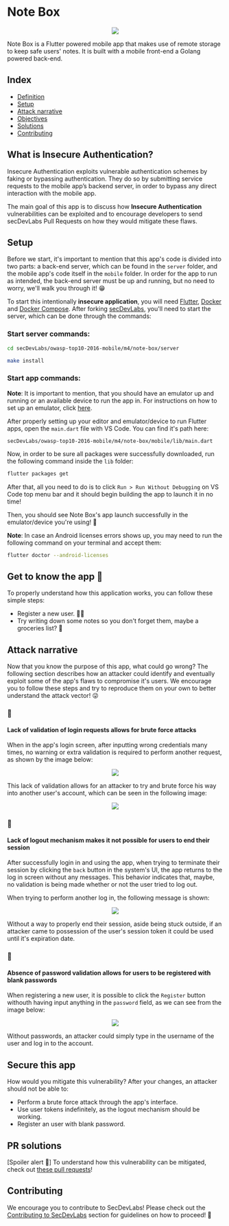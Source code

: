 # Note Box

<p align="center">
    <img src="images/note-box.png"/>
</p>

Note Box is a Flutter powered mobile app that makes use of remote storage to keep safe users' notes. It is built with a mobile front-end a Golang powered back-end.

## Index

- [Definition](#what-is-insecure-authentication)
- [Setup](#setup)
- [Attack narrative](#attack-narrative)
- [Objectives](#secure-this-app)
- [Solutions](#pr-solutions)
- [Contributing](#contributing)

## What is Insecure Authentication?

Insecure Authentication exploits vulnerable authentication schemes by faking or bypassing authentication. They do so by submitting service requests to the mobile app’s backend server, in order to bypass any direct interaction with the mobile app.

The main goal of this app is to discuss how **Insecure Authentication** vulnerabilities can be exploited and to encourage developers to send secDevLabs Pull Requests on how they would mitigate these flaws.

## Setup

Before we start, it's important to mention that this app's code is divided into two parts: a back-end server, which can be found in the `server` folder, and the mobile app's code itself in the `mobile` folder. In order for the app to run as intended, the back-end server must be up and running, but no need to worry, we'll walk you through it! 😁

To start this intentionally **insecure application**, you will need [Flutter][VS-Code-Flutter], [Docker][Docker Install] and [Docker Compose][Docker Compose Install]. After forking [secDevLabs](https://github.com/globocom/secDevLabs), you'll need to start the server, which can be done through the commands:

### Start server commands:

```sh
cd secDevLabs/owasp-top10-2016-mobile/m4/note-box/server
```

```sh
make install
```

### Start app commands:

**Note**: It is important to mention, that you should have an emulator up and running or an available device to run the app in. For instructions on how to set up an emulator, click [here][VS-Code-Flutter].

After properly setting up your editor and emulator/device to run Flutter apps, open the `main.dart` file with VS Code. You can find it's path here:

```
secDevLabs/owasp-top10-2016-mobile/m4/note-box/mobile/lib/main.dart
```

Now, in order to be sure all packages were successfully downloaded, run the following command inside the `lib` folder:

```sh
flutter packages get
```

After that, all you need to do is to click `Run > Run Without Debugging` on VS Code top menu bar and it should begin building the app to launch it in no time!

Then, you should see Note Box's app launch successfully in the emulator/device you're using! 📲

**Note**: In case an Android licenses errors shows up, you may need to run the following command on your terminal and accept them:

``` sh
flutter doctor --android-licenses
```

## Get to know the app 📝

To properly understand how this application works, you can follow these simple steps:

- Register a new user. 👩‍💻
- Try writing down some notes so you don't forget them, maybe a groceries list? 🍫

## Attack narrative

Now that you know the purpose of this app, what could go wrong? The following section describes how an attacker could identify and eventually exploit some of the app's flaws to compromise it's users. We encourage you to follow these steps and try to reproduce them on your own to better understand the attack vector! 😜

### 👀

#### Lack of validation of login requests allows for brute force attacks

When in the app's login screen, after inputting wrong credentials many times, no warning or extra validation is required to perform another request, as shown by the image below:

<p align="center">
    <img src="images/brute-force.gif"/>
</p>

This lack of validation allows for an attacker to try and brute force his way into another user's account, which can be seen in the following image:

<p align="center">
    <img src="images/brute-force-successfull.gif"/>
</p>

### 👀

#### Lack of logout mechanism makes it not possible for users to end their session

After successfully login in and using the app, when trying to terminate their session by clicking the `back` button in the system's UI, the app returns to the log in screen without any messages. This behavior indicates that, maybe, no validation is being made whether or not the user tried to log out.

When trying to perform another log in, the following message is shown:

<p align="center">
    <img src="images/no-logout.gif"/>
</p>

Without a way to properly end their session, aside being stuck outside, if an attacker came to possession of the user's session token it could be used until it's expiration date.

### 👀

#### Absence of password validation allows for users to be registered with blank passwords

When registering a new user, it is possible to click the `Register` button withouth having input anything in the `password` field, as we can see from the image below:

<p align="center">
    <img src="images/create-user-empty-password.gif"/>
</p>

Without passwords, an attacker could simply type in the username of the user and log in to the account.

## Secure this app

How would you mitigate this vulnerability? After your changes, an attacker should not be able to:

* Perform a brute force attack through the app's interface.
* Use user tokens indefinitely, as the logout mechanism should be working.
* Register an user with blank password.

## PR solutions

[Spoiler alert 🚨] To understand how this vulnerability can be mitigated, check out [these pull requests][these pull requests]!

## Contributing

We encourage you to contribute to SecDevLabs! Please check out the [Contributing to SecDevLabs](../../../docs/CONTRIBUTING.md) section for guidelines on how to proceed! 🎉

[Flutter]: https://flutter.dev/docs/get-started/install
[VS-Code-Flutter]: ../../../docs/installing-flutter.md
[Docker Install]:  https://docs.docker.com/install/
[Docker Compose Install]: https://docs.docker.com/compose/install/
[these pull requests]:https://github.com/globocom/secDevLabs/pulls?q=is%3Apr+is%3Aclosed+label%3AM2-OWASP-2016+label%3A%22Cool+Games%22